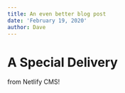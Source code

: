 ```yaml
---
title: An even better blog post
date: 'February 19, 2020'
author: Dave
---
```

# A Special Delivery


from Netlify CMS!
